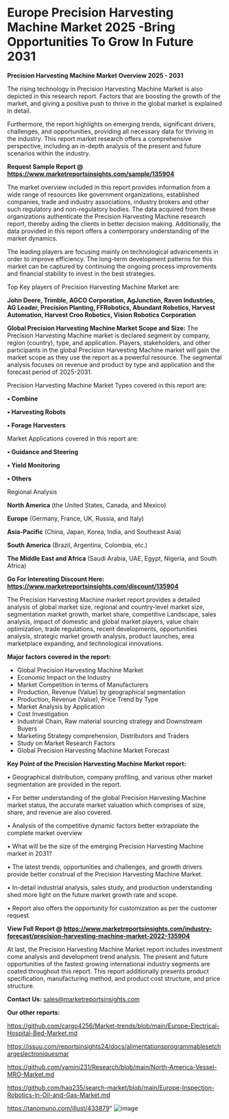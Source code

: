 # Europe Precision Harvesting Machine Market 2025 -Bring Opportunities To Grow In Future 2031

<Strong> Precision Harvesting Machine Market Overview 2025 - 2031</strong>

The rising technology in Precision Harvesting Machine Market is also depicted in this research report. Factors that are boosting the growth of the market, and giving a positive push to thrive in the global market is explained in detail.

Furthermore, the report highlights on emerging trends, significant drivers, challenges, and opportunities, providing all necessary data for thriving in the industry. This report market research offers a comprehensive perspective, including an in-depth analysis of the present and future scenarios within the industry.

<strong>Request Sample Report @ <a href=https://www.marketreportsinsights.com/sample/135904>https://www.marketreportsinsights.com/sample/135904</a></strong>

The market overview included in this report provides information from a wide range of resources like government organizations, established companies, trade and industry associations, industry brokers and other such regulatory and non-regulatory bodies. The data acquired from these organizations authenticate the Precision Harvesting Machine research report, thereby aiding the clients in better decision making. Additionally, the data provided in this report offers a contemporary understanding of the market dynamics.

The leading players are focusing mainly on technological advancements in order to improve efficiency. The long-term development patterns for this market can be captured by continuing the ongoing process improvements and financial stability to invest in the best strategies.

Top Key players of Precision Harvesting Machine Market are:

<strong>John Deere, Trimble, AGCO Corporation, AgJunction, Raven Industries, AG Leader, Precision Planting, FFRobotics, Abundant Robotics, Harvest Automation, Harvest Croo Robotics, Vision Robotics Corporation</strong>

<strong><b>Global Precision Harvesting Machine Market Scope and Size:</b></strong>
The Precision Harvesting Machine market is declared segment by company, region (country), type, and application. Players, stakeholders, and other participants in the global Precision Harvesting Machine market will gain the market scope as they use the report as a powerful resource. The segmental analysis focuses on revenue and product by type and application and the forecast period of 2025-2031.

Precision Harvesting Machine Market Types covered in this report are:

<strong>• Combine

• Harvesting Robots

• Forage Harvesters</strong>

Market Applications covered in this report are:

<strong>• Guidance and Steering

• Yield Monitoring

• Others</strong> 

Regional Analysis

<strong>North America</strong> (the United States, Canada, and Mexico)

<strong>Europe</strong> (Germany, France, UK, Russia, and Italy)

<strong>Asia-Pacific</strong> (China, Japan, Korea, India, and Southeast Asia)

<strong>South America</strong> (Brazil, Argentina, Colombia, etc.)

<strong>The Middle East and Africa</strong> (Saudi Arabia, UAE, Egypt, Nigeria, and South Africa)

<strong>Go For Interesting Discount Here: <a href=https://www.marketreportsinsights.com/discount/135904>https://www.marketreportsinsights.com/discount/135904</a></strong>

The Precision Harvesting Machine market report provides a detailed analysis of global market size, regional and country-level market size, segmentation market growth, market share, competitive Landscape, sales analysis, impact of domestic and global market players, value chain optimization, trade regulations, recent developments, opportunities analysis, strategic market growth analysis, product launches, area marketplace expanding, and technological innovations.

<strong><b>Major factors covered in the report:</b></strong>
<ul>
  <li>Global Precision Harvesting Machine Market </li>
  <li>Economic Impact on the Industry</li>
  <li>Market Competition in terms of Manufacturers</li>
  <li>Production, Revenue (Value) by geographical segmentation</li>
  <li>Production, Revenue (Value), Price Trend by Type</li>
  <li>Market Analysis by Application</li>
  <li>Cost Investigation</li>
  <li>Industrial Chain, Raw material sourcing strategy and Downstream Buyers</li>
  <li>Marketing Strategy comprehension, Distributors and Traders</li>
  <li>Study on Market Research Factors</li>
  <li>Global Precision Harvesting Machine Market Forecast</li>
</ul>

<strong><b>Key Point of the Precision Harvesting Machine Market report:</b></strong>

• Geographical distribution, company profiling, and various other market segmentation are provided in the report.

• For better understanding of the global Precision Harvesting Machine market status, the accurate market valuation which comprises of size, share, and revenue are also covered.

• Analysis of the competitive dynamic factors better extrapolate the complete market overview

• What will be the size of the emerging Precision Harvesting Machine market in 2031?

• The latest trends, opportunities and challenges, and growth drivers provide better construal of the Precision Harvesting Machine Market.

• In-detail industrial analysis, sales study, and production understanding shed more light on the future market growth rate and scope.

• Report also offers the opportunity for customization as per the customer request.

<strong><b>View Full Report @ <a href=https://www.marketreportsinsights.com/industry-forecast/precision-harvesting-machine-market-2022-135904>https://www.marketreportsinsights.com/industry-forecast/precision-harvesting-machine-market-2022-135904</a></b></strong>


At last, the Precision Harvesting Machine Market report includes investment come analysis and development trend analysis. The present and future opportunities of the fastest growing international industry segments are coated throughout this report. This report additionally presents product specification, manufacturing method, and product cost structure, and price structure.

<strong>Contact Us:</strong>
sales@marketreportsinsights.com

<strong>Our other reports:</strong>

<a href=https://github.com/cargo4256/Market-trends/blob/main/Europe-Electrical-Hospital-Bed-Market.md>https://github.com/cargo4256/Market-trends/blob/main/Europe-Electrical-Hospital-Bed-Market.md</a>

<a href=https://issuu.com/reportsinsights24/docs/alimentationsprogrammablesetchargeslectroniquesmar>https://issuu.com/reportsinsights24/docs/alimentationsprogrammablesetchargeslectroniquesmar</a>

<a href=https://github.com/yamini231/Research/blob/main/North-America-Vessel-MRO-Market.md>https://github.com/yamini231/Research/blob/main/North-America-Vessel-MRO-Market.md</a>

<a href=https://github.com/haq235/search-market/blob/main/Europe-Inspection-Robotics-in-Oil-and-Gas-Market.md>https://github.com/haq235/search-market/blob/main/Europe-Inspection-Robotics-in-Oil-and-Gas-Market.md</a>

<a href=https://tanomuno.com/illust/433879>https://tanomuno.com/illust/433879</a>"
![image](https://github.com/user-attachments/assets/19ad8e48-d45f-49ce-b42a-ba3fd8f6e74a)
